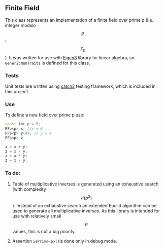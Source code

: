 ## Finite Field 

This class represents an implementation of a finite field over prime p (i.e. integer modulo $$p$$: $$\mathbb{Z}_p$$). It was written for use with [Eigen3](http://eigen.tuxfamily.org/index.php?title=Main_Page) library for linear algebra, so `GenericNumTraits` is defined for this class. 

### Tests

Unit tests are written using [catch2](https://github.com/catchorg/Catch2) testing framework, which is included in this project.  

### Use

To define a new field over prime p use:

```c++
const int p = 5;
FFp<p> x; //x = 0
FFp<p> y(4); // y = 4
FFp<p> z;

z = x + y;
z = x - y;
z = x * y;
z = x / y;

```

### To do:

1. Table of multiplicative inverses is generated using an exhaustive search (with complexity $$\mathcal{O}(p^2)$$). Instead of an exhaustive search an extended Euclid algorithm can be used to generate all multiplicative inverses. As this library is intended for use with relatively small  $$p$$ values, this is not a big priority. 

2. Assertion `isPrime<p>()`is done only in debug mode. 
